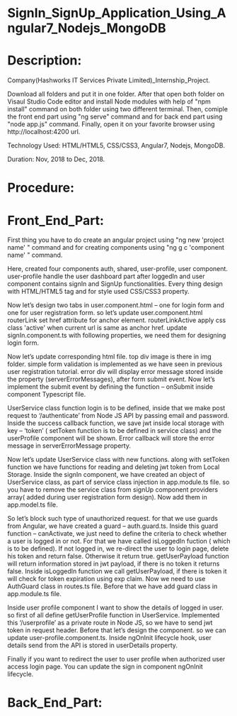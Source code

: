 # SignIn_SignUp_Application_Using_Angular7_Nodejs_MongoDB
# Description:

Company(Hashworks IT Services Private Limited)_Internship_Project.

Download all folders and put it in one folder. After that open both folder on Visaul Studio Code editor and install Node modules with help of "npm install" command on both folder using two different terminal. Then, comiple the front end part using "ng serve" command and for back end part using "node app.js" command. Finally, open it on your favorite browser using http://localhost:4200 url.

Technology Used: HTML/HTML5, CSS/CSS3, Angular7, Nodejs, MongoDB.

Duration: Nov, 2018 to Dec, 2018.

# Procedure:

# Front_End_Part:

First thing you have to do create an angular project using "ng new 'project name' " command and for creating components using "ng g c 'component name' " command.

Here, created four components auth, shared, user-profile, user component. user-profile handle the user dashboard part after loggedIn and user component contains signIn and SignUp functionalities. Every thing design with HTML/HTML5 tag and for style used CSS/CSS3 property.

Now let’s design two tabs in user.component.html – one for login form and one for user registration form. so let’s update user.component.html routerLink set href attribute for anchor element. routerLinkActive apply css class 'active' when current url is same as anchor href. update signIn.component.ts with following properties, we need them for designing login form.

Now let’s update corresponding html file. top div image is there in img folder. simple form validation is implemented as we have seen in previous user registration tutorial. error div will display error message stored inside the property (serverErrorMessages), after form submit event. Now let’s implement the submit event by defining the function – onSubmit inside component Typescript file.

UserService class function login is to be defined, inside that we make post request to ‘/authenticate’ from Node JS API by passing email and password. Inside the success callback function, we save jwt inside local storage with key – ‘token’ ( setToken function is to be defined in service class) and the userProfile component will be shown. Error callback will store the error message in serverErrorMessage property.

Now let’s update UserService class with new functions. along with setToken function we have functions for reading and deleting jwt token from Local Storage. Inside the signIn component, we have created an object of UserService class, as part of service class injection in app.module.ts file. so you have to remove the service class from signUp component providers array( added during user registration form design). Now add them in app.model.ts file.

So let’s block such type of unauthorized request. for that we use guards from Angular, we have created a guard – auth.guard.ts. Inside this guard function –  canActivate, we just need to define the criteria to check whether a user is logged in or not. For that we have called isLoggedIn fuction ( which is to be defined). If not logged in, we re-direct the user to login page, delete his token and return false. Otherwise it return true. getUserPayload function will return information stored in jwt payload, if there is no token it returns false. Inside isLoggedIn function we call getUserPayload, if there is token it will check for token expiration using exp claim. Now we need to use AuthGuard  class in routes.ts file. Before that we have add guard class in app.module.ts file.

Inside user profile component I want to show the details of logged in user. so first of all define getUserProfile function in UserService. Implemented this ‘/userprofile’ as a private route in Node JS, so we have to send jwt token in request header. Before that let’s design the component. so we can update user-profile.component.ts. Inside ngOnInit lifecycle hook, user details send from the API is stored in userDetails property. 

Finally if you want to redirect the user to user profile when authorized user access login page. You can update the sign in component ngOnInit lifecycle.

# Back_End_Part:



